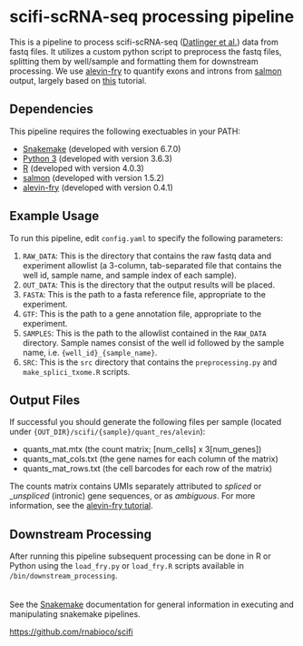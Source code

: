 #  scifi-scRNA-seq processing pipeline
This is a pipeline to process scifi-scRNA-seq ([Datlinger et al.](https://doi.org/10.1038/s41592-021-01153-z)) data from fastq files. It utilizes a custom python script to preprocess the fastq files, splitting them by well/sample and formatting them for downstream processing. We use [alevin-fry](https://github.com/COMBINE-lab/alevin-fry) to quantify exons and introns from [salmon](https://github.com/COMBINE-lab/salmon) output, largely based on [this](https://combine-lab.github.io/alevin-fry-tutorials/2021/improving-txome-specificity/) tutorial.

## Dependencies
This pipeline requires the following exectuables in your PATH:
* [Snakemake](https://github.com/snakemake/snakemake) (developed with version 6.7.0)
* [Python 3](https://www.python.org/) (developed with version 3.6.3)
* [R](https://www.r-project.org/) (developed with version 4.0.3)
* [salmon](https://github.com/COMBINE-lab/salmon) (developed with version 1.5.2)
* [alevin-fry](https://github.com/COMBINE-lab/alevin-fry) (developed with version 0.4.1)

## Example Usage
To run this pipeline, edit `config.yaml` to specify the following parameters:

1. `RAW_DATA`: This is the directory that contains the raw fastq data and experiment allowlist (a 3-column, tab-separated file that contains the well id, sample name, and sample index of each sample).
2. `OUT_DATA`: This is the directory that the output results will be placed.
3. `FASTA`: This is the path to a fasta reference file, appropriate to the experiment.
4. `GTF`: This is the path to a gene annotation file, appropriate to the experiment.
5. `SAMPLES`: This is the path to the allowlist contained in the `RAW_DATA` directory. Sample names consist of the well id followed by the sample name, i.e. `{well_id}_{sample_name}`.
6. `SRC`: This is the `src` directory that contains the `preprocessing.py` and `make_splici_txome.R` scripts.

## Output Files
If successful you should generate the following files per sample (located under `{OUT_DIR}/scifi/{sample}/quant_res/alevin`):

* quants_mat.mtx (the count matrix; [num_cells] x 3[num_genes])
* quants_mat_cols.txt (the gene names for each column of the matrix)
* quants_mat_rows.txt (the cell barcodes for each row of the matrix)

The counts matrix contains UMIs separately attributed to _spliced_ or __unspliced_ (intronic) gene sequences, or as _ambiguous_. For more information, see the [alevin-fry tutorial](https://combine-lab.github.io/alevin-fry-tutorials/2021/improving-txome-specificity/).

## Downstream Processing
After running this pipeline subsequent processing can be done in R or Python using the `load_fry.py` or `load_fry.R` scripts available in `/bin/downstream_processing`.
<br />
<br />
<br />
See the [Snakemake](https://snakemake.readthedocs.io/en/stable/) documentation for general information in executing and manipulating snakemake pipelines.

https://github.com/rnabioco/scifi